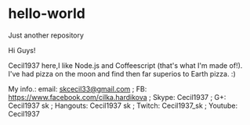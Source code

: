 # hello-world
Just another repository

Hi Guys!

Cecil1937 here,I like Node.js and Coffeescript (that's what I'm made of!).
I've had pizza on the moon and find then far superios to Earth pizza.
:)

My info.: email: skcecil33@gmail.com ;
          FB: https://www.facebook.com/cilka.hardikova ;
          Skype: Cecil1937 ;
          G+: Cecil1937 sk ;
          Hangouts: Cecil1937 sk ;
          Twitch: Cecil1937_sk ;
          Youtube: Cecil1937
          
